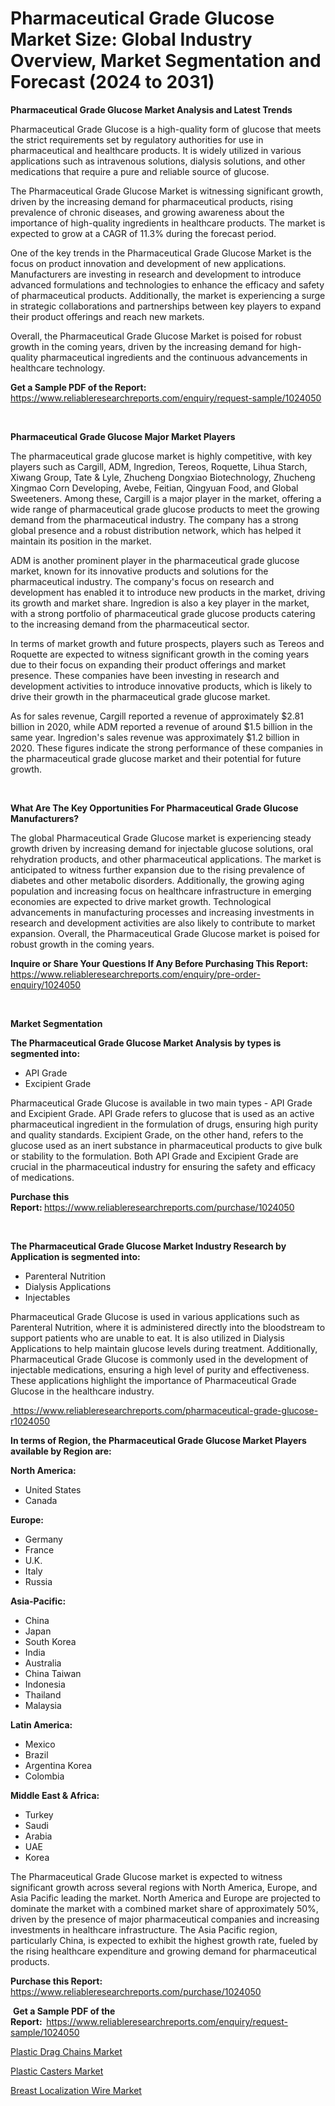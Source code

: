 <p><h1>Pharmaceutical Grade Glucose Market Size: Global Industry Overview, Market Segmentation and Forecast (2024 to 2031)</h1></p><p><strong>Pharmaceutical Grade Glucose Market Analysis and Latest Trends</strong></p>
<p><p>Pharmaceutical Grade Glucose is a high-quality form of glucose that meets the strict requirements set by regulatory authorities for use in pharmaceutical and healthcare products. It is widely utilized in various applications such as intravenous solutions, dialysis solutions, and other medications that require a pure and reliable source of glucose.</p><p>The Pharmaceutical Grade Glucose Market is witnessing significant growth, driven by the increasing demand for pharmaceutical products, rising prevalence of chronic diseases, and growing awareness about the importance of high-quality ingredients in healthcare products. The market is expected to grow at a CAGR of 11.3% during the forecast period.</p><p>One of the key trends in the Pharmaceutical Grade Glucose Market is the focus on product innovation and development of new applications. Manufacturers are investing in research and development to introduce advanced formulations and technologies to enhance the efficacy and safety of pharmaceutical products. Additionally, the market is experiencing a surge in strategic collaborations and partnerships between key players to expand their product offerings and reach new markets.</p><p>Overall, the Pharmaceutical Grade Glucose Market is poised for robust growth in the coming years, driven by the increasing demand for high-quality pharmaceutical ingredients and the continuous advancements in healthcare technology.</p></p>
<p><strong>Get a Sample PDF of the Report:&nbsp;</strong> <a href="https://www.reliableresearchreports.com/enquiry/request-sample/1024050">https://www.reliableresearchreports.com/enquiry/request-sample/1024050</a></p>
<p>&nbsp;</p>
<p><strong>Pharmaceutical Grade Glucose Major Market Players</strong></p>
<p><p>The pharmaceutical grade glucose market is highly competitive, with key players such as Cargill, ADM, Ingredion, Tereos, Roquette, Lihua Starch, Xiwang Group, Tate & Lyle, Zhucheng Dongxiao Biotechnology, Zhucheng Xingmao Corn Developing, Avebe, Feitian, Qingyuan Food, and Global Sweeteners. Among these, Cargill is a major player in the market, offering a wide range of pharmaceutical grade glucose products to meet the growing demand from the pharmaceutical industry. The company has a strong global presence and a robust distribution network, which has helped it maintain its position in the market.</p><p>ADM is another prominent player in the pharmaceutical grade glucose market, known for its innovative products and solutions for the pharmaceutical industry. The company's focus on research and development has enabled it to introduce new products in the market, driving its growth and market share. Ingredion is also a key player in the market, with a strong portfolio of pharmaceutical grade glucose products catering to the increasing demand from the pharmaceutical sector.</p><p>In terms of market growth and future prospects, players such as Tereos and Roquette are expected to witness significant growth in the coming years due to their focus on expanding their product offerings and market presence. These companies have been investing in research and development activities to introduce innovative products, which is likely to drive their growth in the pharmaceutical grade glucose market.</p><p>As for sales revenue, Cargill reported a revenue of approximately $2.81 billion in 2020, while ADM reported a revenue of around $1.5 billion in the same year. Ingredion's sales revenue was approximately $1.2 billion in 2020. These figures indicate the strong performance of these companies in the pharmaceutical grade glucose market and their potential for future growth.</p></p>
<p>&nbsp;</p>
<p><strong>What Are The Key Opportunities For Pharmaceutical Grade Glucose Manufacturers?</strong></p>
<p><p>The global Pharmaceutical Grade Glucose market is experiencing steady growth driven by increasing demand for injectable glucose solutions, oral rehydration products, and other pharmaceutical applications. The market is anticipated to witness further expansion due to the rising prevalence of diabetes and other metabolic disorders. Additionally, the growing aging population and increasing focus on healthcare infrastructure in emerging economies are expected to drive market growth. Technological advancements in manufacturing processes and increasing investments in research and development activities are also likely to contribute to market expansion. Overall, the Pharmaceutical Grade Glucose market is poised for robust growth in the coming years.</p></p>
<p><strong>Inquire or Share Your Questions If Any Before Purchasing This Report:</strong> <a href="https://www.reliableresearchreports.com/enquiry/pre-order-enquiry/1024050">https://www.reliableresearchreports.com/enquiry/pre-order-enquiry/1024050</a></p>
<p>&nbsp;</p>
<p><strong>Market Segmentation</strong></p>
<p><strong>The Pharmaceutical Grade Glucose Market Analysis by types is segmented into:</strong></p>
<p><ul><li>API Grade</li><li>Excipient Grade</li></ul></p>
<p><p>Pharmaceutical Grade Glucose is available in two main types - API Grade and Excipient Grade. API Grade refers to glucose that is used as an active pharmaceutical ingredient in the formulation of drugs, ensuring high purity and quality standards. Excipient Grade, on the other hand, refers to the glucose used as an inert substance in pharmaceutical products to give bulk or stability to the formulation. Both API Grade and Excipient Grade are crucial in the pharmaceutical industry for ensuring the safety and efficacy of medications.</p></p>
<p><strong>Purchase this Report:&nbsp;</strong><a href="https://www.reliableresearchreports.com/purchase/1024050">https://www.reliableresearchreports.com/purchase/1024050</a></p>
<p>&nbsp;</p>
<p><strong>The Pharmaceutical Grade Glucose Market Industry Research by Application is segmented into:</strong></p>
<p><ul><li>Parenteral Nutrition</li><li>Dialysis Applications</li><li>Injectables</li></ul></p>
<p><p>Pharmaceutical Grade Glucose is used in various applications such as Parenteral Nutrition, where it is administered directly into the bloodstream to support patients who are unable to eat. It is also utilized in Dialysis Applications to help maintain glucose levels during treatment. Additionally, Pharmaceutical Grade Glucose is commonly used in the development of injectable medications, ensuring a high level of purity and effectiveness. These applications highlight the importance of Pharmaceutical Grade Glucose in the healthcare industry.</p></p>
<p><a href="https://www.reliableresearchreports.com/pharmaceutical-grade-glucose-r1024050">&nbsp;https://www.reliableresearchreports.com/pharmaceutical-grade-glucose-r1024050</a></p>
<p><strong>In terms of Region, the Pharmaceutical Grade Glucose Market Players available by Region are:</strong></p>
<p>
    <p> <strong> North America: </strong>
        <ul>
            <li>United States</li>
            <li>Canada</li>
        </ul>
        </p> 
    <p> <strong> Europe: </strong>
        <ul>
            <li>Germany</li>
            <li>France</li>
            <li>U.K.</li>
            <li>Italy</li>
            <li>Russia</li>
        </ul>
        </p> 
    <p> <strong> Asia-Pacific: </strong>
        <ul>
            <li>China</li>
            <li>Japan</li>
            <li>South Korea</li>
            <li>India</li>
            <li>Australia</li>
            <li>China Taiwan</li>
            <li>Indonesia</li>
            <li>Thailand</li>
            <li>Malaysia</li>
        </ul>
        </p> 
    <p> <strong> Latin America: </strong>
        <ul>
            <li>Mexico</li>
            <li>Brazil</li>
            <li>Argentina Korea</li>
            <li>Colombia</li>
        </ul>
        </p> 
    <p> <strong> Middle East & Africa: </strong>
        <ul>
            <li>Turkey</li>
            <li>Saudi</li>
            <li>Arabia</li>
            <li>UAE</li>
            <li>Korea</li>
        </ul>
    </p>
    </p>
<p><p>The Pharmaceutical Grade Glucose market is expected to witness significant growth across several regions with North America, Europe, and Asia Pacific leading the market. North America and Europe are projected to dominate the market with a combined market share of approximately 50%, driven by the presence of major pharmaceutical companies and increasing investments in healthcare infrastructure. The Asia Pacific region, particularly China, is expected to exhibit the highest growth rate, fueled by the rising healthcare expenditure and growing demand for pharmaceutical products.</p></p>
<p><strong>Purchase this Report: </strong><a href="https://www.reliableresearchreports.com/purchase/1024050">https://www.reliableresearchreports.com/purchase/1024050</a></p>
<p>&nbsp;<strong>Get a Sample PDF of the Report:&nbsp;&nbsp;</strong><a href="https://www.reliableresearchreports.com/enquiry/request-sample/1024050">https://www.reliableresearchreports.com/enquiry/request-sample/1024050</a></p>
<p><strong></strong></p>
<p><p><a href="https://www.linkedin.com/pulse/plastic-drag-chainsnbspmarket-focuses-market-share-size-projected-vrdwf">Plastic Drag Chains Market</a></p><p><a href="https://www.linkedin.com/pulse/plastic-casters-market-insight-trends-growth-forecasted-from-lhuqf">Plastic Casters Market</a></p><p><a href="https://view.publitas.com/reportprime-1/breast-localization-wire-market-insight-market-trends-growth-forecasted-from-2024-to-2031/">Breast Localization Wire Market</a></p></p>